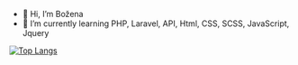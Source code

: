 

- 👋 Hi, I’m Božena
- 🌱 I’m currently learning PHP, Laravel, API, Html, CSS, SCSS, JavaScript, Jquery




[![Top Langs](https://github-readme-stats.vercel.app/api/top-langs/?username=bozenakr&layout=compact)](https://github.com/bozenakra/github-readme-stats)

<!---
bozenakr/bozenakr is a ✨ special ✨ repository because its `README.md` (this file) appears on your GitHub profile.
You can click the Preview link to take a look at your changes.
--->
